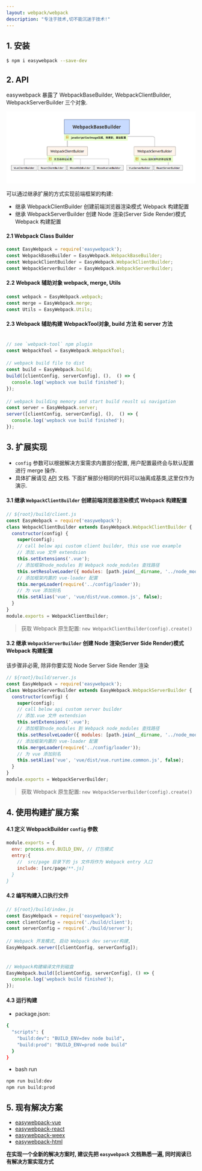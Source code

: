 ```yaml
---
layout: webpack/webpack
description: "专注于技术,切不能沉迷于技术!"
---
```


## 1. 安装

```bash
$ npm i easywebpack --save-dev
```


## 2. API


easywebpack 暴露了 WebpackBaseBuilder, WebpackClientBuilder, WebpackServerBuilder 三个对象.

![image](/img/webpack/WebpackBuilder.png)

可以通过继承扩展的方式实现前端框架的构建: 

- 继承 WebpackClientBuilder 创建前端浏览器渲染模式 Webpack 构建配置
- 继承 WebpackServerBuilder 创建 Node 渲染(Server Side Render)模式 Webpack 构建配置


#### 2.1 Webpack Class Builder 

```js
const EasyWebpack = require('easywebpack');
const WebpackBaseBuilder = EasyWebpack.WebpackBaseBuilder;
const WebpackClientBuilder = EasyWebpack.WebpackClientBuilder;
const WebpackServerBuilder = EasyWebpack.WebpackServerBuilder;
```

#### 2.2 Webpack 辅助对象 webpack, merge, Utils
  

```js  
const webpack = EasyWebpack.webpack;
const merge = EasyWebpack.merge;
const Utils = EasyWebpack.Utils;
```

#### 2.3 Webpack 辅助构建 WebpackTool对象, build 方法 和 server 方法
 
```js 

// see `webpack-tool` npm plugin
const WebpackTool = EasyWebpack.WebpackTool;

// webpack build file to dist
const build = EasyWebpack.build;
build([clientConfig, serverConfig], (),  () => {
  console.log('wepback vue build finished');
});

// webpack building memory and start build reuslt ui navigation
const server = EasyWebpack.server;
server([clientConfig, serverConfig], (),  () => {
  console.log('wepback vue build finished');
});
```

## 3. 扩展实现

- `config` 参数可以根据解决方案需求内置部分配置, 用户配置最终会与默认配置进行 merge 操作.
- 具体扩展请见 [API](/easywebpack/webpack/api/) 文档. 下面扩展部分相同的代码可以抽离成基类,这里仅作为演示.

####  3.1 继承 `WebpackClientBuilder` 创建前端浏览器渲染模式 Webpack 构建配置

```js
// ${root}/build/client.js
const EasyWebpack = require('easywebpack');
class WebpackClientBuilder extends EasyWebpack.WebpackClientBuilder {
  constructor(config) {
    super(config);
    // call below api custom client builder, this use vue example
    // 添加.vue 文件 extendsion
    this.setExtensions('.vue'); 
    // 添加框架node_modules 到 Webpack node_modules 查找路径
    this.setResolveLoader({ modules: [path.join(__dirname, '../node_modules')] }); 
    // 添加框架内置的 vue-loader 配置
    this.mergeLoader(require('../config/loader'));
    // 为 vue 添加别名
    this.setAlias('vue', 'vue/dist/vue.common.js', false);
  }
}
module.exports = WebpackClientBuilder;
```

>获取 Webpack 原生配置: `new WebpackClientBuilder(config).create()`


#### 3.2 继承 `WebpackServerBuilder` 创建 Node 渲染(Server Side Render)模式 Webpack 构建配置

该步骤非必需, 除非你要实现 Node Server Side Render 渲染

```js
// ${root}/build/server.js
const EasyWebpack = require('easywebpack');
class WebpackServerBuilder extends EasyWebpack.WebpackServerBuilder {
  constructor(config) {
    super(config);
    // call below api custom server builder
    // 添加.vue 文件 extendsion
    this.setExtensions('.vue'); 
    // 添加框架node_modules 到 Webpack node_modules 查找路径
    this.setResolveLoader({ modules: [path.join(__dirname, '../node_modules')] }); 
    // 添加框架内置的 vue-loader 配置
    this.mergeLoader(require('../config/loader'));
    // 为 vue 添加别名
    this.setAlias('vue', 'vue/dist/vue.runtime.common.js', false);
  }
}
module.exports = WebpackServerBuilder;
```

>获取 Webpack 原生配置: `new WebpackServerBuilder(config).create()`


## 4. 使用构建扩展方案

#### 4.1 定义 WebpackBuilder `config` 参数

```js
module.exports = {
  env: process.env.BUILD_ENV, // 打包模式
  entry:{
    //  src/page 目录下的 js 文件将作为 Webpack entry 入口
    include: [src/page/**.js] 
  }
}
```

#### 4.2 编写构建入口执行文件


```js
// ${root}/build/index.js
const EasyWebpack = require('easywebpack');
const clientConfig = require('./build/client');
const serverConfig = require('./build/server');

// Webpack 开发模式, 启动 Webpack dev server构建,
EasyWebpack.server([clientConfig, serverConfig]);


// Webpack构建编译文件到磁盘
EasyWebpack.build([clientConfig, serverConfig], () => {
  console.log('wepback build finished');
});
```


#### 4.3 运行构建

- package.json:

```bash
{
  "scripts": {
    "build:dev": "BUILD_ENV=dev node build",
    "build:prod": "BUILD_ENV=prod node build"
  }
}
```

- bash run

```bash
npm run build:dev
npm run build:prod
```


## 5. 现有解决方案

- [easywebpack-vue](/easywebpack/vue/easywebpack-vue/)
- [easywebpack-react](/easywebpack/react/easywebpack-react/)
- [easywebpack-weex](/easywebpack/weex/easywebpack-weex/)
- [easywebpack-html](/easywebpack/html/easywebpack-html/)

**在实现一个全新的解决方案时, 建议先把 `easywebpack` 文档熟悉一遍, 同时阅读已有解决方案实现方式**